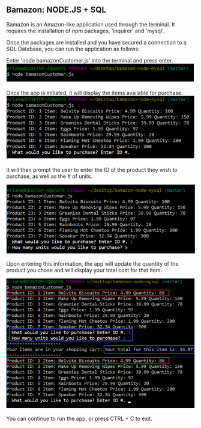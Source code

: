 <h2> Bamazon: NODE.JS + SQL </h2>

Bamazon is an Amazon-like application used through the terminal. It requires the installation of npm packages, 'inquirer' and 'mysql'.

Once the packages are installed and you have secured a connection to a SQL Database, you can run the application as follows:

Enter 'node bamazonCustomer.js' into the terminal and press enter.
![initiate](images/Initiate_App.png)

Once the app is initiated, it will display the items available for purchase.
![initiate](images/Display_items.png)

It will then prompt the user to enter the ID of the product they wish to purchase, as well as the # of units.

![initiate](images/Enter_info.png)

Upon entering this information, the app will update the quantity of the product you chose and will display your total cost for that item.

![initiate](images/Output.png)

You can continue to run the app, or press CTRL + C to exit.